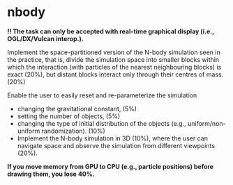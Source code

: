 # nbody


**!! The task can only be accepted with real-time graphical display (i.e., OGL/DX/Vulcan interop.).**

Implement the space-partitioned version of the N-body simulation seen in the practice, that is,
divide the simulation space into smaller blocks within which the interaction (with particles of the nearest
neighbouring blocks) is exact (20%), but distant blocks interact only through their centres of mass. (20%)

Enable the user to easily reset and re-parameterize the simulation
 * changing the gravitational constant, (5%)
 * setting the number of objects, (5%)
 * changing the type of initial distribution of the objects (e.g., uniform/non-uniform randomization). (10%)
 * Implement the N-body simulation in 3D (10%), where the user can navigate space and
   observe the simulation from different viewpoints (20%).

**If you move memory from GPU to CPU (e.g., particle positions) before drawing them, you lose 40%.**



